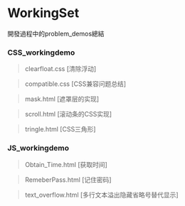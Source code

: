 # WorkingSet
開發過程中的problem_demos總結

### CSS_workingdemo

> clearfloat.css [清除浮动]

> compatible.css [CSS兼容问题总结]

> mask.html [遮罩层的实现]

> scroll.html [滚动条的CSS实现]

> tringle.html [CSS三角形]


### JS_workingdemo

> Obtain_Time.html [获取时间]

> RemeberPass.html [记住密码]

> text_overflow.html [多行文本溢出隐藏省略号替代显示]
